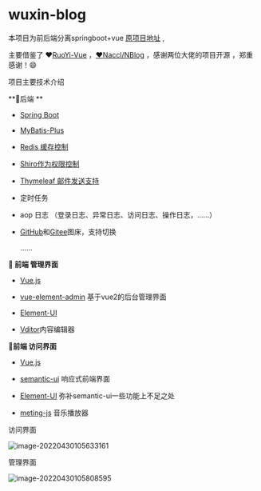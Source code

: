 # wuxin-blog
 本项目为前后端分离springboot+vue [原项目地址](https://github.com/wuxin0011/wuxin/tree/main/springboot-web-project/wuxin) ,

主要借鉴了 :heart:[RuoYi-Vue](https://gitee.com/y_project/RuoYi-Vue) ，[:heart:Naccl/NBlog](https://github.com/Naccl/NBlog) ，感谢两位大佬的项目开源 ，郑重感谢！:smile:

项目主要技术介绍

**:tomato:后端 ** 

- [Spring Boot](https://docs.spring.io/spring-boot/docs/current/reference/html/)

-  [MyBatis-Plus](https://www.mybatis-plus.com/)

-  [Redis 缓存控制](https://redis.io/)

-  [Shiro作为权限控制](https://shiro.apache.org/)

- [Thymeleaf 邮件发送支持](https://www.thymeleaf.org/)

- 定时任务 

- aop 日志 （登录日志、异常日志、访问日志、操作日志，……）

- [GitHub](https://github.com/)和[Gitee](https://gitee.com/)图床，支持切换

  ……

  

**:tomato: 前端 管理界面**

- [Vue.js ](https://cn.vuejs.org/)

- [vue-element-admin](https://github.com/PanJiaChen/vue-element-admin) 基于vue2的后台管理界面
- [Element-UI](https://element.eleme.cn/#/zh-CN)
- [Vditor](https://b3log.org/vditor/)内容编辑器



**:tomato:前端 访问界面**

- [Vue.js ](https://cn.vuejs.org/)

- [semantic-ui](https://semantic-ui.com/) 响应式前端界面
- [Element-UI](https://element.eleme.cn/#/zh-CN)  弥补semantic-ui一些功能上不足之处
- [meting-js](https://github.com/metowolf/MetingJS) 音乐播放器



访问界面

![image-20220430105633161](https://cdn.jsdelivr.net/gh/wuxin0011/wuxin@main//blog-resource/typora/image-20220430105633161.png)



管理界面

![image-20220430105808595](https://cdn.jsdelivr.net/gh/wuxin0011/wuxin@main//blog-resource/typora/image-20220430105808595.png)
